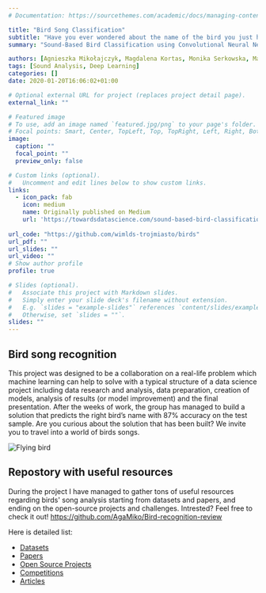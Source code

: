 ```yaml
---
# Documentation: https://sourcethemes.com/academic/docs/managing-content/

title: "Bird Song Classification"
subtitle: "Have you ever wondered about the name of the bird you just heard singing?"
summary: "Sound-Based Bird Classification using Convolutional Neural Networks and Mel-Cepstrum Sepctrograms"

authors: [Agnieszka Mikołajczyk, Magdalena Kortas, Monika Serkowska, Małgorzata Ciwoniuk, Agata Dragan-Górska, Magdalena Kamińska, Ewa Tusień]
tags: [Sound Analysis, Deep Learning]
categories: []
date: 2020-01-20T16:06:02+01:00

# Optional external URL for project (replaces project detail page).
external_link: ""

# Featured image
# To use, add an image named `featured.jpg/png` to your page's folder.
# Focal points: Smart, Center, TopLeft, Top, TopRight, Left, Right, BottomLeft, Bottom, BottomRight.
image:
  caption: ""
  focal_point: ""
  preview_only: false

# Custom links (optional).
#   Uncomment and edit lines below to show custom links.
links:
  - icon_pack: fab
    icon: medium
    name: Originally published on Medium
    url: 'https://towardsdatascience.com/sound-based-bird-classification-965d0ecacb2b'
    
url_code: "https://github.com/wimlds-trojmiasto/birds"
url_pdf: ""
url_slides: ""
url_video: ""
# Show author profile
profile: true

# Slides (optional).
#   Associate this project with Markdown slides.
#   Simply enter your slide deck's filename without extension.
#   E.g. `slides = "example-slides"` references `content/slides/example-slides.md`.
#   Otherwise, set `slides = ""`.
slides: ""
---
```

## Bird song recognition

This project was designed to be a collaboration on a real-life problem which machine learning can help to solve with a typical structure of a data science project including data research and analysis, data preparation, creation of models, analysis of results (or model improvement) and the final presentation. After the weeks of work, the group has managed to build a solution that predicts the right bird’s name with 87% accuracy on the test sample. Are you curious about the solution that has been built? We invite you to travel into a world of birds songs.

![Flying bird](http://www.kuwaitbirds.org/sites/default/files/files-misc/birding-bird-shapes-1.jpg)
## Repostory with useful resources

During the project I have managed to gather tons of useful resources regarding birds' song analysis starting from datasets and papers, and ending on the open-source projects and challenges. Intrested? Feel free to check it out!
https://github.com/AgaMiko/Bird-recognition-review

Here is detailed list:
* [Datasets](https://github.com/AgaMiko/Bird-recognition-review/blob/master/README.md#Datasets)
* [Papers](https://github.com/AgaMiko/Bird-recognition-review/blob/master/README.md#Papers)
* [Open Source Projects](https://github.com/AgaMiko/Bird-recognition-review/blob/master/README.md#Open-Source-Projects)
* [Competitions](https://github.com/AgaMiko/Bird-recognition-review/blob/master/README.md#Competitions)
* [Articles](https://github.com/AgaMiko/Bird-recognition-review/blob/master/README.md#Articles)

